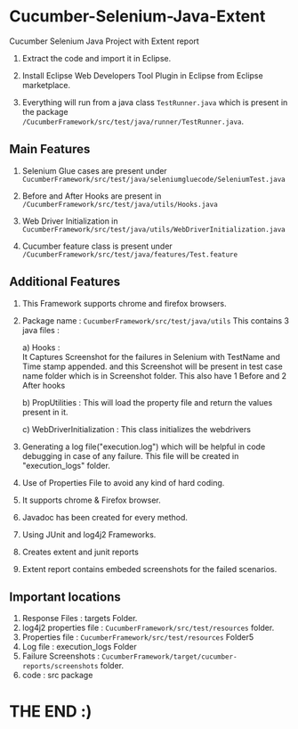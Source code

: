 # Cucumber-Selenium-Java-Extent
Cucumber Selenium Java Project with Extent report

1. Extract the code and import it in Eclipse.

2. Install Eclipse Web Developers Tool Plugin in Eclipse from Eclipse marketplace.

3. Everything will run from a java class `TestRunner.java` which is present in the package `/CucumberFramework/src/test/java/runner/TestRunner.java`. 


## Main Features
1. Selenium Glue cases are present under `CucumberFramework/src/test/java/seleniumgluecode/SeleniumTest.java`

2. Before and After Hooks are present in `/CucumberFramework/src/test/java/utils/Hooks.java`

3. Web Driver Initialization in `CucumberFramework/src/test/java/utils/WebDriverInitialization.java`

4. Cucumber feature class is present under `/CucumberFramework/src/test/java/features/Test.feature`

## Additional Features

1. This Framework supports chrome and firefox browsers.

2. Package name : `CucumberFramework/src/test/java/utils`
	This contains 3 java files :
	
	a) Hooks :   
		It Captures Screenshot for the failures in Selenium with TestName and Time stamp appended. and this Screenshot will be present in test case name folder which is in Screenshot folder.
    This also have 1 Before and 2 After hooks

	b) PropUtilities :
		This will load the property file and return the values present in it.

	c) WebDriverInitialization :
		This class initializes the webdrivers

3. Generating a log file("execution.log") which will be helpful in code debugging in case of any failure. This file will be created in "execution_logs" folder.

4. Use of Properties File to avoid any kind of hard coding.

5. It supports chrome & Firefox browser.

6. Javadoc has been created for every method.

7. Using JUnit and log4j2 Frameworks.

8. Creates extent and junit reports

9. Extent report contains embeded screenshots for the failed scenarios.

		
## Important locations 

1. Response Files : targets Folder.
2. log4j2 properties file : `CucumberFramework/src/test/resources` folder.
3. Properties file : `CucumberFramework/src/test/resources` Folder5
4. Log file : execution_logs Folder
5. Failure Screenshots : `CucumberFramework/target/cucumber-reports/screenshots` folder.
6. code  : src package


# THE END :)
